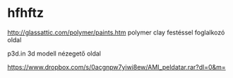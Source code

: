 # hfhftz
http://glassattic.com/polymer/paints.htm polymer clay festéssel foglalkozó oldal

p3d.in 3d modell nézegető oldal

https://www.dropbox.com/s/0acgnpw7yiwi8ew/AMI_peldatar.rar?dl=0&m=

